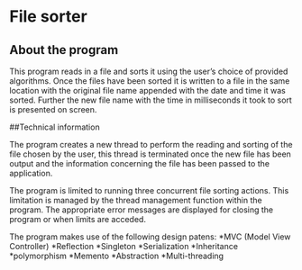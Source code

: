 # File sorter

## About the program
This program reads in a file and sorts it using the user’s choice of provided algorithms. Once the files have been sorted it is written to a file in the same location with the original file name appended with the date and time it was sorted. Further the new file name with the time in milliseconds it took to sort is presented on screen.

##Technical information

The program creates a new thread to perform the reading and sorting of the file chosen by the user, this thread is terminated once the new file has been output and the information concerning the file has been passed to the application. 

The program is limited to running three concurrent file sorting actions. This limitation is managed by the thread management function within the program. The appropriate error messages are displayed for closing the program or when limits are acceded. 

The program makes use of the following design patens:
*MVC (Model View Controller) 
*Reflection
*Singleton
*Serialization
*Inheritance
*polymorphism
*Memento
*Abstraction
*Multi-threading
